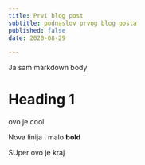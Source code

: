 ```yaml
---
title: Prvi blog post
subtitle: podnaslov prvog blog posta
published: false
date: 2020-08-29

---
```

Ja sam markdown body

# Heading 1

ovo je cool

Nova linija i malo **bold**

SUper ovo je kraj
